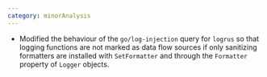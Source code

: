 ```yaml
---
category: minorAnalysis
---
```

* Modified the behaviour of the `go/log-injection` query for `logrus` so that logging functions are not marked as data flow sources if only sanitizing formatters are installed with `SetFormatter` and through the `Formatter` property of `Logger` objects.
